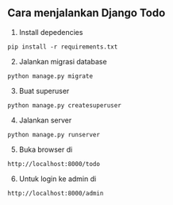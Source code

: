 ## Cara menjalankan Django Todo
1. Install depedencies
```
pip install -r requirements.txt
```
2. Jalankan migrasi database
```
python manage.py migrate
```
3. Buat superuser
```
python manage.py createsuperuser
```
4. Jalankan server
```
python manage.py runserver
```
5. Buka browser di 
```
http://localhost:8000/todo
```

6. Untuk login ke admin di
```
http://localhost:8000/admin
```